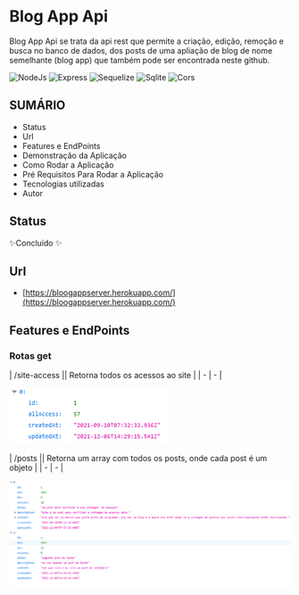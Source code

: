 # Blog App Api

Blog App Api se trata da api rest que permite a criação, edição, remoção e busca no banco de dados, dos posts de uma apliação de blog de nome semelhante (blog app) que também pode ser encontrada neste github.

![NodeJs](https://img.shields.io/badge/Node.js-339933?style=for-the-badge&logo=nodedotjs&logoColor=white) ![Express](https://img.shields.io/badge/Express.js-000000?style=for-the-badge&logo=express&logoColor=white) ![Sequelize](https://img.shields.io/badge/Sequelize-52B0E7?style=for-the-badge&logo=Sequelize&logoColor=white) ![Sqlite](https://img.shields.io/badge/SQLite-07405E?style=for-the-badge&logo=sqlite&logoColor=white) ![Cors](https://img.shields.io/badge/-Cors-coral)
## SUMÁRIO

- Status
- Url
- Features e EndPoints
- Demonstração da Aplicação
- Como Rodar a Aplicação
- Pré Requisitos Para Rodar a Aplicação
- Tecnologias utilizadas
- Autor

## Status

✨Concluído ✨

## Url

- [https://bloogappserver.herokuapp.com/](https://bloogappserver.herokuapp.com/)

## Features e EndPoints

### Rotas get

| /site-access || Retorna todos os acessos ao site |
| - | - |

![get_site_access_data_image](./readme_files/get_site_access.png)

| /posts || Retorna um array com todos os posts, onde cada post é um objeto |
| - | - |

![get_site_posts_data_image](./readme_files/get_site_posts.png)
